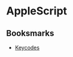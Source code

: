 # AppleScript

## Booksmarks

- [Keycodes](https://eastmanreference.com/complete-list-of-applescript-key-codes)
